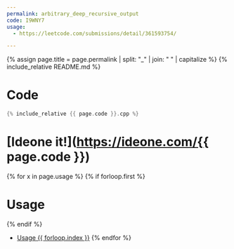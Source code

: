 ```yaml
---
permalink: arbitrary_deep_recursive_output
code: I9WNY7
usage:
  - https://leetcode.com/submissions/detail/361593754/

---
```

{% assign page.title = page.permalink | split: "_" | join: " " | capitalize %}
{% include_relative README.md %}
# Code
```cpp
{% include_relative {{ page.code }}.cpp %}
```

# [Ideone it!](https://ideone.com/{{ page.code }})

{% for x in page.usage %}
{% if forloop.first %}
# Usage
{% endif %}
 - [Usage {{ forloop.index }}]({{x}})
{% endfor %}
